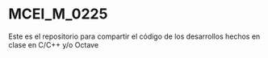 # MCEI_M_0225
Este es el repositorio para compartir el código de los desarrollos hechos en clase en C/C++ y/o Octave

